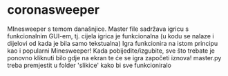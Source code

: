 # coronasweeper
MInesweeper s temom današnjice.
Master file sadržava igricu s funkcionalnim GUI-em, tj. cijela igrica je funkcionalna (u kodu se nalaze i dijelovi od kada je bila samo tekstualna)
Igra funkcionira na istom principu kao i popularni Minesweeper!
Kada pobijedite/izgubite, sve što trebate je ponovno kliknuti bilo gdje na ekran te će se igra započeti iznova!
master.py treba premjestit u folder 'slikice' kako bi sve funkcioniralo

